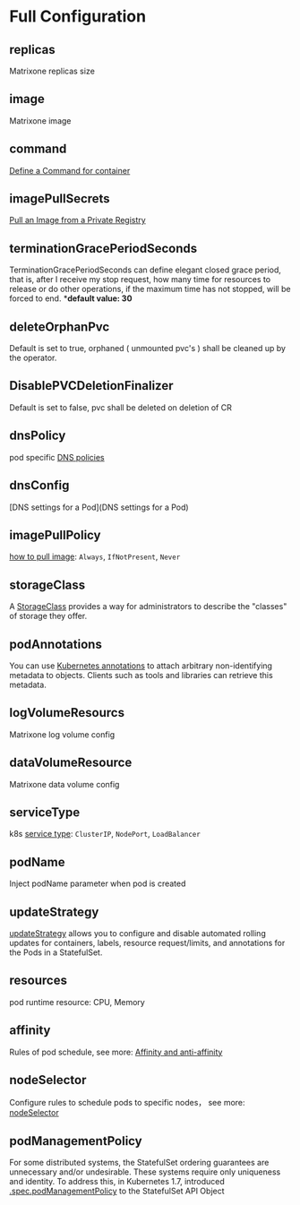 # Full Configuration

## replicas

Matrixone replicas size

## image

Matrixone image

## command

[Define a Command for container](https://kubernetes.io/docs/tasks/inject-data-application/define-command-argument-container/)

## imagePullSecrets

[Pull an Image from a Private Registry](https://kubernetes.io/docs/tasks/configure-pod-container/pull-image-private-registry/#create-a-pod-that-uses-your-secret)

## terminationGracePeriodSeconds

TerminationGracePeriodSeconds can define elegant closed grace period, that is, after I receive my stop request, how many time for resources to release or do other operations, if the maximum time has not stopped, will be forced to end.
***default value: 30**

## deleteOrphanPvc

Default is set to true, orphaned ( unmounted pvc's ) shall be cleaned up by the operator.

## DisablePVCDeletionFinalizer

Default is set to false, pvc shall be deleted on deletion of CR

## dnsPolicy

pod specific [DNS policies](https://kubernetes.io/docs/concepts/services-networking/dns-pod-service/#pod-s-dns-policy)

## dnsConfig

[DNS settings for a Pod](DNS settings for a Pod)

## imagePullPolicy

[how to pull image](https://kubernetes.io/docs/concepts/containers/images/#image-pull-policy): `Always`, `IfNotPresent`, `Never`

## storageClass

A [StorageClass](https://kubernetes.io/docs/concepts/storage/storage-classes/) provides a way for administrators to describe the "classes" of storage they offer.

## podAnnotations

You can use [Kubernetes annotations](https://kubernetes.io/docs/concepts/overview/working-with-objects/annotations/) to attach arbitrary non-identifying metadata to objects. Clients such as tools and libraries can retrieve this metadata.

## logVolumeResourcs

Matrixone log volume config

## dataVolumeResource

Matrixone data volume config

## serviceType

k8s [service type](https://kubernetes.io/docs/concepts/services-networking/service/#publishing-services-service-types): `ClusterIP`, `NodePort`, `LoadBalancer`

## podName

Inject podName parameter when pod is created

## updateStrategy

[updateStrategy](https://kubernetes.io/docs/concepts/workloads/controllers/statefulset/#update-strategies) allows you to configure and disable automated rolling updates for containers, labels, resource request/limits, and annotations for the Pods in a StatefulSet.


## resources

pod runtime resource: CPU, Memory

## affinity

Rules of pod schedule, see more:  [Affinity and anti-affinity](https://kubernetes.io/docs/concepts/scheduling-eviction/assign-pod-node/#affinity-and-anti-affinity)

## nodeSelector

Configure rules to schedule pods to specific nodes， see more: [nodeSelector](https://kubernetes.io/docs/concepts/scheduling-eviction/assign-pod-node/#nodeselector)

## podManagementPolicy

For some distributed systems, the StatefulSet ordering guarantees are unnecessary and/or undesirable. These systems require only uniqueness and identity. To address this, in Kubernetes 1.7,  introduced [.spec.podManagementPolicy](https://kubernetes.io/docs/tutorials/stateful-application/basic-stateful-set/#pod-management-policy) to the StatefulSet API Object
